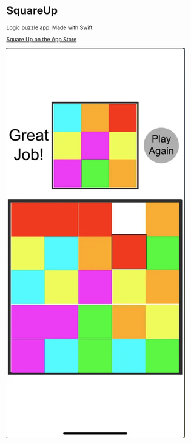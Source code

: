 # SquareUp

Logic puzzle app. Made with Swift

[Square Up on the App Store](https://apps.apple.com/us/app/drawnet/id1626649912)

![alt text](drawNetImg.jpg "SquareUp App Image")
